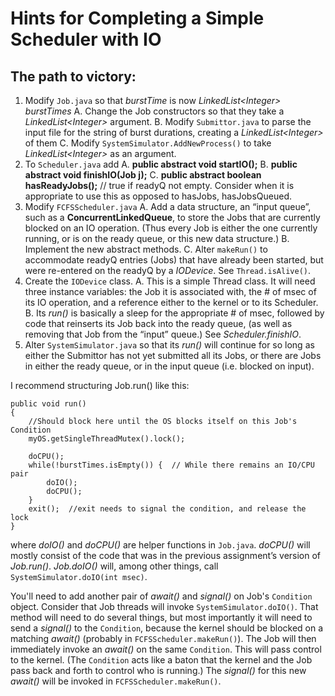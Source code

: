 
# Hints for Completing a Simple Scheduler with IO

## The path to victory:

1. Modify `Job.java` so that *burstTime* is now *LinkedList&lt;Integer&gt; burstTimes*
	A. Change the Job constructors so that they take a *LinkedList&lt;Integer&gt;* argument.
	B. Modify `Submittor.java` to parse the input file for the string of burst durations, creating a *LinkedList&lt;Integer&gt;* of them 
	C. Modify `SystemSimulator.AddNewProcess()` to take *LinkedList&lt;Integer&gt;* as an argument.
2. To `Scheduler.java` add
	A. **public abstract void startIO();**
	B. **public abstract void finishIO(Job j);**
	C. **public abstract boolean hasReadyJobs();** // true if readyQ not empty.  Consider when it is appropriate to use this as opposed to hasJobs, hasJobsQueued.
3. Modify `FCFSScheduler.java`
	A. Add a data structure, an “input queue”, such as a **ConcurrentLinkedQueue**, to store the Jobs that are currently blocked on an IO operation.  (Thus every Job is either the one currently running, or is on the ready queue, or this new data structure.)
	B. Implement the new abstract methods.
	C. Alter `makeRun()` to accommodate readyQ entries (Jobs) that have already been started, but were re-entered on the readyQ by a *IODevice*.  See `Thread.isAlive()`.
4. Create the `IODevice` class. 
	A. This is a simple Thread class. It will need three instance variables: the Job it is associated with, the # of msec of its IO operation, and a reference either to the kernel or to its Scheduler.
	B. Its *run()* is basically a sleep for the appropriate # of msec, followed by code that reinserts its Job back into the ready queue, (as well as removing that Job from the “input” queue.) See *Scheduler.finishIO*.
5. Alter `SystemSimulator.java` so that its *run()* will continue for so long as either the Submittor has not yet submitted all its Jobs, or there are Jobs in either the ready queue, or in the input queue (i.e. blocked on input).

I recommend structuring Job.run() like this:

    public void run()
    {
        //Should block here until the OS blocks itself on this Job's Condition
        myOS.getSingleThreadMutex().lock();
        
        doCPU();
        while(!burstTimes.isEmpty()) {  // While there remains an IO/CPU pair
            doIO();
            doCPU();
        }
        exit();  //exit needs to signal the condition, and release the lock
    }

where *doIO()* and *doCPU()* are helper functions in `Job.java`. *doCPU()* will mostly consist of the code that was in the previous assignment’s version of *Job.run()*. *Job.doIO()* will, among other things, call `SystemSimulator.doIO(int msec)`.

You'll need to add another pair of *await()* and *signal()* on Job's `Condition` object. Consider that Job threads will invoke `SystemSimulator.doIO()`. That method will need to do several things, but most importantly it will need to send a *signal()* to the `Condition`, because the kernel should be blocked on a matching *await()* (probably in `FCFSScheduler.makeRun()`). The Job will then immediately invoke an *await()* on the same `Condition`. This will pass control to the kernel. (The `Condition` acts like a baton that the kernel and the Job pass back and forth to control who is running.) The *signal()* for this new *await()* will be invoked in `FCFSScheduler.makeRun()`.

 
